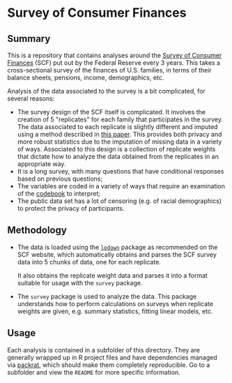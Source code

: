 # Survey of Consumer Finances

## Summary

This is a repository that contains analyses around the [Survey of Consumer Finances](https://www.federalreserve.gov/econres/scfindex.htm) (SCF) put out by the Federal Reserve every 3 years. This takes a cross-sectional survey of the finances of U.S. families, in terms of their balance sheets, pensions, income, demographics, etc. 

Analysis of the data associated to the survey is a bit complicated, for several reasons: 

* The survey design of the SCF itself is complicated. It involves the creation of 5 "replicates" for each family that participates in the survey. The data associated to each replicate is slightly different and imputed using a method described in [this paper](https://www.federalreserve.gov/econresdata/scf/files/impute98.pdf). This provides both privacy and more robust statistics due to the imputation of missing data in a variety of ways. Associated to this design is a collection of replicate weights that dictate how to analyze the data obtained from the replicates in an appropriate way.
* It is a long survey, with many questions that have conditional responses based on previous questions;
* The variables are coded in a variety of ways that require an examination of the [codebook](https://www.federalreserve.gov/econres/files/codebk2016.txt) to interpret;
* The public data set has a lot of censoring (e.g. of racial demographics) to protect the privacy of participants. 


## Methodology

* The data is loaded using the [`lodown`](https://github.com/ajdamico/lodown) package as recommended on the SCF website, which automatically obtains and parses the SCF survey data into 5 chunks of data, one for each replicate.

    It also obtains the replicate weight data and parses it into a format suitable for usage with the `survey` package.

* The `survey` package is used to analyze the data. This package understands how to perform calculations on surveys when replicate weights are given, e.g. summary statistics, fitting linear models, etc.


## Usage

Each analysis is contained in a subfolder of this directory. They are generally wrapped up in R project files and have dependencies managed via [packrat](https://rstudio.github.io/packrat/), which should make them completely reproducible. Go to a subfolder and view the `README` for more specific information.


